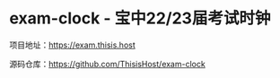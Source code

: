 # exam-clock - 宝中22/23届考试时钟

项目地址：https://exam.thisis.host

源码仓库：https://github.com/ThisisHost/exam-clock
